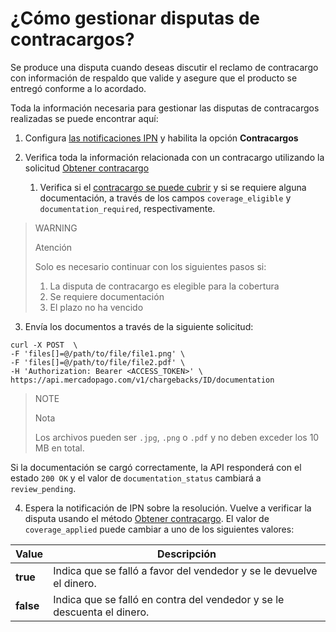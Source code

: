 # ¿Cómo gestionar disputas de contracargos?

Se produce una disputa cuando deseas discutir el reclamo de contracargo con información de respaldo que valide y asegure que el producto se entregó conforme a lo acordado.

Toda la información necesaria para gestionar las disputas de contracargos realizadas se puede encontrar aquí:

1. Configura [las notificaciones IPN](/developers/panel/notifications/ipn) y habilita la opción **Contracargos**
   
2. Verifica toda la información relacionada con un contracargo utilizando la solicitud [Obtener contracargo](/developers/pt/reference/chargebacks/_chargebacks_id/get)
   1. Verifica si el [contracargo se puede cubrir](https://www.mercadopago[FAKER][URL][DOMAIN]/ayuda/294) y si se requiere alguna documentación, a través de los campos `coverage_eligible` y `documentation_required`, respectivamente.

> WARNING
>
> Atención
>
>Solo es necesario continuar con los siguientes pasos si:
>1. La disputa de contracargo es elegible para la cobertura
>2. Se requiere documentación
>3. El plazo no ha vencido

3. Envía los documentos a través de la siguiente solicitud:
```curl
curl -X POST  \
-F 'files[]=@/path/to/file/file1.png' \
-F 'files[]=@/path/to/file/file2.pdf' \
-H 'Authorization: Bearer <ACCESS_TOKEN>' \
https://api.mercadopago.com/v1/chargebacks/ID/documentation
```

>NOTE
>
>Nota
>
>Los archivos pueden ser `.jpg`, `.png` o `.pdf` y no deben exceder los 10 MB en total.

Si la documentación se cargó correctamente, la API responderá con el estado `200 OK` y el valor de `documentation_status` cambiará a `review_pending`.

4. Espera la notificación de IPN sobre la resolución. Vuelve a verificar la disputa usando el método [Obtener contracargo](/developers/pt/reference/chargebacks/_chargebacks_id/get). El valor de `coverage_applied` puede cambiar a uno de los siguientes valores:

| Value           | Descripción
| ----            | ----
| **true**  | Indica que se falló a favor del vendedor y se le devuelve el dinero.
| **false** | Indica que se falló en contra del vendedor y se le descuenta el dinero.
